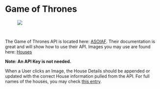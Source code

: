 <div class="module_description active_lesson_with_video ">
									<h1>Game of Thrones</h1><p>
 </p><figure><img src="https://s3.amazonaws.com/General_V88/boomyeah2015/codingdojo/curriculum/content/chapter/gameofthronesv3.png"></figure><p><br></p><p>The Game of Thrones API is located here:&nbsp;<a href="https://anapioficeandfire.com/" target="_blank">ASOIAF</a>.&nbsp;Their documentation is great and will show how to use their API. Images you may use are found here:&nbsp;<a href="http://s3.amazonaws.com/General_V88/boomyeah/company_209/chapter_3926/handouts/chapter3926_7250_gameofthrones.zip" target="_blank">Houses</a></p><p>
 <strong>Note: An API Key is not needed.</strong></p><p>When a User clicks an Image, the House Details should be appended or updated with the correct House information pulled from the API. For full names of the houses, you may check&nbsp;<a href="https://www.quora.com/What-are-the-names-of-the-noble-houses-and-the-Seven-Kingdoms-of-Westeros" target="_blank">this entry</a>.</p>
								</div>
